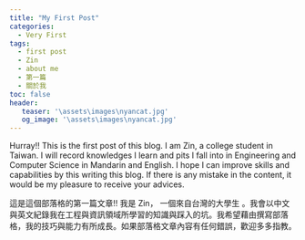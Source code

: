 ```yaml
---
title: "My First Post"
categories:
  - Very First
tags:
  - first post
  - Zin
  - about me
  - 第一篇
  - 關於我
toc: false
header: 
   teaser: '\assets\images\nyancat.jpg'
   og_image: '\assets\images\nyancat.jpg'
---
```




Hurray!! This is the first post of this blog. I am Zin, a college student in Taiwan. I will record knowledges I learn and pits I fall into in Engineering and Computer Science in Mandarin and English. I hope I can improve skills and capabilities by this writing this blog. If there is any mistake in the content, it would be my pleasure to receive your advices.



這是這個部落格的第一篇文章!! 我是 Zin， 一個來自台灣的大學生 。我會以中文與英文紀錄我在工程與資訊領域所學習的知識與踩入的坑。我希望藉由撰寫部落格，我的技巧與能力有所成長。如果部落格文章內容有任何錯誤，歡迎多多指教。

